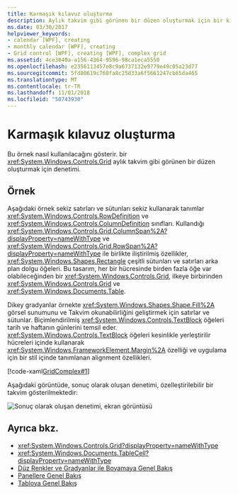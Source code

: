 ```yaml
---
title: Karmaşık kılavuz oluşturma
description: Aylık takvim gibi görünen bir düzen oluşturmak için bir kılavuz denetimi kullanma hakkında bir örnek.
ms.date: 03/30/2017
helpviewer_keywords:
- calendar [WPF], creating
- monthly calendar [WPF], creating
- Grid control [WPF], creating [WPF], complex grid
ms.assetid: 4ce3040a-a156-4364-9596-98ca1eca5550
ms.openlocfilehash: e2356113457e8c9a6737132e9779e49c05a23d77
ms.sourcegitcommit: 5fd80619c760fa8c25d33a6f5661247cb65da465
ms.translationtype: MT
ms.contentlocale: tr-TR
ms.lasthandoff: 11/01/2018
ms.locfileid: "50743930"
---
```

# <a name="how-to-create-a-complex-grid"></a>Karmaşık kılavuz oluşturma

Bu örnek nasıl kullanılacağını gösterir. bir <xref:System.Windows.Controls.Grid> aylık takvim gibi görünen bir düzen oluşturmak için denetimi.

## <a name="example"></a>Örnek

Aşağıdaki örnek sekiz satırları ve sütunları sekiz kullanarak tanımlar <xref:System.Windows.Controls.RowDefinition> ve <xref:System.Windows.Controls.ColumnDefinition> sınıfları. Kullandığı <xref:System.Windows.Controls.Grid.ColumnSpan%2A?displayProperty=nameWithType> ve <xref:System.Windows.Controls.Grid.RowSpan%2A?displayProperty=nameWithType> ile birlikte iliştirilmiş özellikler, <xref:System.Windows.Shapes.Rectangle> çeşitli sütunları ve satırları arka plan dolgu öğeleri. Bu tasarım, her bir hücresinde birden fazla öğe var olabileceğinden bir <xref:System.Windows.Controls.Grid>, ilkeye birbirinden <xref:System.Windows.Controls.Grid> ve <xref:System.Windows.Documents.Table>.

Dikey gradyanlar örnekte <xref:System.Windows.Shapes.Shape.Fill%2A> görsel sunumunu ve Takvim okunabilirliğini geliştirmek için satırlar ve sütunlar. Biçimlendirilmiş <xref:System.Windows.Controls.TextBlock> öğeleri tarih ve haftanın günlerini temsil eder. <xref:System.Windows.Controls.TextBlock> öğeleri kesinlikle yerleştirilir hücreleri içinde kullanarak <xref:System.Windows.FrameworkElement.Margin%2A> özelliği ve uygulama için bir stil içinde tanımlanan alignment özellikleri.

[!code-xaml[GridComplex#1](../../../../samples/snippets/csharp/VS_Snippets_Wpf/GridComplex/CS/default.xaml#1)]

Aşağıdaki görüntüde, sonuç olarak oluşan denetimi, özelleştirilebilir bir takvim gösterilmektedir:

![Sonuç olarak oluşan denetimi, ekran görüntüsü](./media/how-to-create-a-complex-grid/wpf-manual-calendar.png)

## <a name="see-also"></a>Ayrıca bkz.

- <xref:System.Windows.Controls.Grid?displayProperty=nameWithType>
- <xref:System.Windows.Documents.TableCell?displayProperty=nameWithType>
- [Düz Renkler ve Gradyanlar ile Boyamaya Genel Bakış](../graphics-multimedia/painting-with-solid-colors-and-gradients-overview.md)
- [Panellere Genel Bakış](panels-overview.md)
- [Tabloya Genel Bakış](../advanced/table-overview.md)